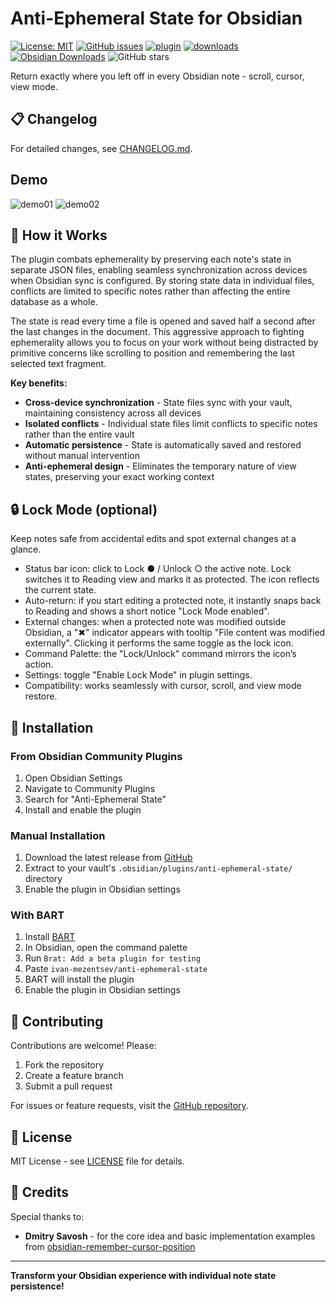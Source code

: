 # Anti-Ephemeral State for Obsidian

[![License: MIT](https://img.shields.io/badge/License-MIT-yellow.svg)](https://opensource.org/licenses/MIT)
[![GitHub issues](https://img.shields.io/github/issues/ivan-mezentsev/anti-ephemeral-state.svg)](https://github.com/ivan-mezentsev/anti-ephemeral-state/issues)
[![plugin](https://img.shields.io/github/v/release/ivan-mezentsev/anti-ephemeral-state?label=plugin&display_name=tag&logo=obsidian&color=purple&logoColor=violet)](https://github.com/ivan-mezentsev/anti-ephemeral-state/releases/latest)
[![downloads](https://img.shields.io/github/downloads/ivan-mezentsev/anti-ephemeral-state/total?logo=github)](href="https://github.com/ivan-mezentsev/anti-ephemeral-state)
[![Obsidian Downloads](https://img.shields.io/badge/dynamic/json?color=7e6ad6&labelColor=34208c&label=Obsidian%20Downloads&query=$['anti-ephemeral-state'].downloads&url=https://raw.githubusercontent.com/obsidianmd/obsidian-releases/master/community-plugin-stats.json&)](obsidian://show-plugin?id=anti-ephemeral-state)
![GitHub stars](https://img.shields.io/github/stars/ivan-mezentsev/anti-ephemeral-state?style=flat)

Return exactly where you left off in every Obsidian note - scroll, cursor, view mode.

## 📋 Changelog

For detailed changes, see [CHANGELOG.md](CHANGELOG.md).

## Demo

![demo01](docs/demo01.gif)
![demo02](docs/demo02.gif)

## 🔧 How it Works

The plugin combats ephemerality by preserving each note's state in separate JSON files, enabling seamless synchronization across devices when Obsidian sync is configured. By storing state data in individual files, conflicts are limited to specific notes rather than affecting the entire database as a whole.

The state is read every time a file is opened and saved half a second after the last changes in the document. This aggressive approach to fighting ephemerality allows you to focus on your work without being distracted by primitive concerns like scrolling to position and remembering the last selected text fragment.

**Key benefits:**

- **Cross-device synchronization** - State files sync with your vault, maintaining consistency across all devices
- **Isolated conflicts** - Individual state files limit conflicts to specific notes rather than the entire vault
- **Automatic persistence** - State is automatically saved and restored without manual intervention
- **Anti-ephemeral design** - Eliminates the temporary nature of view states, preserving your exact working context

## 🔒 Lock Mode (optional)

Keep notes safe from accidental edits and spot external changes at a glance.

- Status bar icon: click to Lock ● / Unlock ○ the active note. Lock switches it to Reading view and marks it as protected. The icon reflects the current state.
- Auto-return: if you start editing a protected note, it instantly snaps back to Reading and shows a short notice "Lock Mode enabled".
- External changes: when a protected note was modified outside Obsidian, a "✖" indicator appears with tooltip "File content was modified externally". Clicking it performs the same toggle as the lock icon.
- Command Palette: the "Lock/Unlock" command mirrors the icon’s action.
- Settings: toggle "Enable Lock Mode" in plugin settings.
- Compatibility: works seamlessly with cursor, scroll, and view mode restore.

## 🚀 Installation

### From Obsidian Community Plugins

1. Open Obsidian Settings
2. Navigate to Community Plugins
3. Search for "Anti-Ephemeral State"
4. Install and enable the plugin

### Manual Installation

1. Download the latest release from [GitHub](https://github.com/ivan-mezentsev/anti-ephemeral-state/releases)
2. Extract to your vault's `.obsidian/plugins/anti-ephemeral-state/` directory
3. Enable the plugin in Obsidian settings

### With BART

1. Install [BART](https://github.com/Sytone/obsidian-braty)
2. In Obsidian, open the command palette
3. Run `Brat: Add a beta plugin for testing`
4. Paste `ivan-mezentsev/anti-ephemeral-state`
5. BART will install the plugin
6. Enable the plugin in Obsidian settings

## 🤝 Contributing

Contributions are welcome! Please:

1. Fork the repository
2. Create a feature branch
3. Submit a pull request

For issues or feature requests, visit the [GitHub repository](https://github.com/ivan-mezentsev/anti-ephemeral-state).

## 📄 License

MIT License - see [LICENSE](LICENSE) file for details.

## 🙏 Credits

Special thanks to:

- **Dmitry Savosh** - for the core idea and basic implementation examples from [obsidian-remember-cursor-position](https://github.com/dy-sh/obsidian-remember-cursor-position)

---

**Transform your Obsidian experience with individual note state persistence!**
